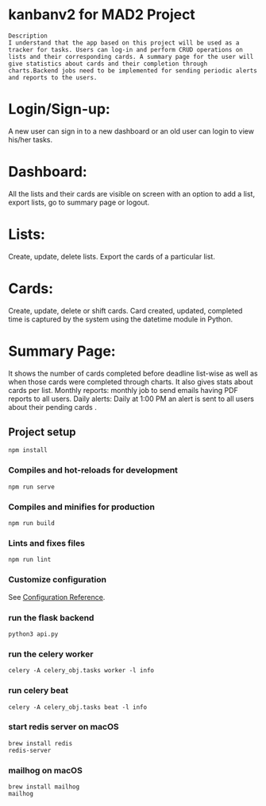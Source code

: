 # kanbanv2 for MAD2 Project
```
Description
I understand that the app based on this project will be used as a tracker for tasks. Users can log-in and perform CRUD operations on lists and their corresponding cards. A summary page for the user will give statistics about cards and their completion through charts.Backend jobs need to be implemented for sending periodic alerts and reports to the users.

```

# Login/Sign-up: 
A new user can sign in to a new dashboard or an old user can login to view his/her tasks.
# Dashboard: 
All the lists and their cards are visible on screen with an option to add a list, export lists, go to summary page or logout.
# Lists: 
Create, update, delete lists. Export the cards of a particular list.
   
# Cards: 
Create, update, delete or shift cards. Card created, updated, completed time is captured by the system using the datetime module in Python.
# Summary Page: 
It shows the number of cards completed before deadline list-wise as well as when those cards were completed through charts. It also gives stats about cards per list.
Monthly reports: monthly job to send emails having PDF reports to all users.
Daily alerts: Daily at 1:00 PM an alert is sent to all users about their pending cards .

## Project setup
```
npm install
```

### Compiles and hot-reloads for development
```
npm run serve
```

### Compiles and minifies for production
```
npm run build
```

### Lints and fixes files
```
npm run lint
```

### Customize configuration
See [Configuration Reference](https://cli.vuejs.org/config/).

### run the flask backend 
```
python3 api.py
```
### run the celery worker
```
celery -A celery_obj.tasks worker -l info 
```

### run celery beat
```
celery -A celery_obj.tasks beat -l info 
```

### start redis server on macOS
```
brew install redis
redis-server
```

### mailhog on macOS
```
brew install mailhog
mailhog
```


